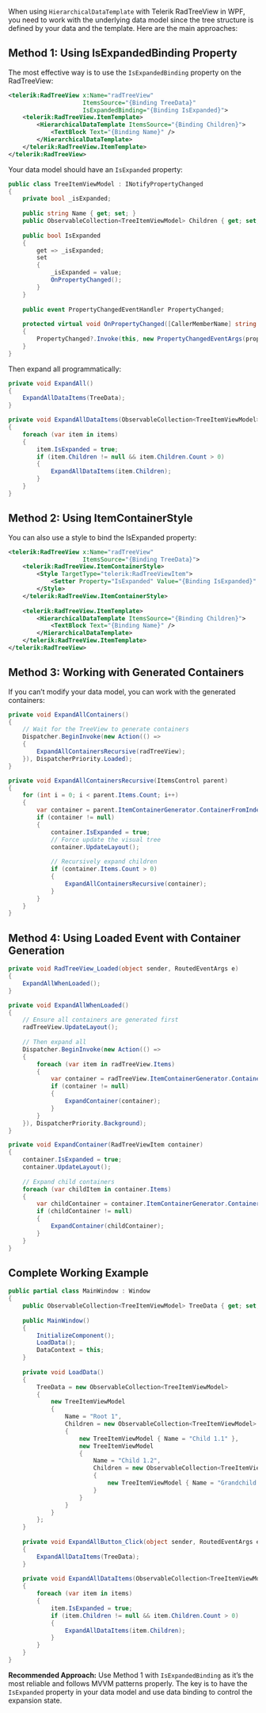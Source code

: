When using `HierarchicalDataTemplate` with Telerik RadTreeView in WPF, you need to work with the underlying data model since the tree structure is defined by your data and the template. Here are the main approaches:

## Method 1: Using IsExpandedBinding Property

The most effective way is to use the `IsExpandedBinding` property on the RadTreeView:

```xml
<telerik:RadTreeView x:Name="radTreeView" 
                     ItemsSource="{Binding TreeData}"
                     IsExpandedBinding="{Binding IsExpanded}">
    <telerik:RadTreeView.ItemTemplate>
        <HierarchicalDataTemplate ItemsSource="{Binding Children}">
            <TextBlock Text="{Binding Name}" />
        </HierarchicalDataTemplate>
    </telerik:RadTreeView.ItemTemplate>
</telerik:RadTreeView>
```

Your data model should have an `IsExpanded` property:

```csharp
public class TreeItemViewModel : INotifyPropertyChanged
{
    private bool _isExpanded;
    
    public string Name { get; set; }
    public ObservableCollection<TreeItemViewModel> Children { get; set; }
    
    public bool IsExpanded
    {
        get => _isExpanded;
        set
        {
            _isExpanded = value;
            OnPropertyChanged();
        }
    }
    
    public event PropertyChangedEventHandler PropertyChanged;
    
    protected virtual void OnPropertyChanged([CallerMemberName] string propertyName = null)
    {
        PropertyChanged?.Invoke(this, new PropertyChangedEventArgs(propertyName));
    }
}
```

Then expand all programmatically:

```csharp
private void ExpandAll()
{
    ExpandAllDataItems(TreeData);
}

private void ExpandAllDataItems(ObservableCollection<TreeItemViewModel> items)
{
    foreach (var item in items)
    {
        item.IsExpanded = true;
        if (item.Children != null && item.Children.Count > 0)
        {
            ExpandAllDataItems(item.Children);
        }
    }
}
```

## Method 2: Using ItemContainerStyle

You can also use a style to bind the IsExpanded property:

```xml
<telerik:RadTreeView x:Name="radTreeView" 
                     ItemsSource="{Binding TreeData}">
    <telerik:RadTreeView.ItemContainerStyle>
        <Style TargetType="telerik:RadTreeViewItem">
            <Setter Property="IsExpanded" Value="{Binding IsExpanded}" />
        </Style>
    </telerik:RadTreeView.ItemContainerStyle>
    
    <telerik:RadTreeView.ItemTemplate>
        <HierarchicalDataTemplate ItemsSource="{Binding Children}">
            <TextBlock Text="{Binding Name}" />
        </HierarchicalDataTemplate>
    </telerik:RadTreeView.ItemTemplate>
</telerik:RadTreeView>
```

## Method 3: Working with Generated Containers

If you can’t modify your data model, you can work with the generated containers:

```csharp
private void ExpandAllContainers()
{
    // Wait for the TreeView to generate containers
    Dispatcher.BeginInvoke(new Action(() =>
    {
        ExpandAllContainersRecursive(radTreeView);
    }), DispatcherPriority.Loaded);
}

private void ExpandAllContainersRecursive(ItemsControl parent)
{
    for (int i = 0; i < parent.Items.Count; i++)
    {
        var container = parent.ItemContainerGenerator.ContainerFromIndex(i) as RadTreeViewItem;
        if (container != null)
        {
            container.IsExpanded = true;
            // Force update the visual tree
            container.UpdateLayout();
            
            // Recursively expand children
            if (container.Items.Count > 0)
            {
                ExpandAllContainersRecursive(container);
            }
        }
    }
}
```

## Method 4: Using Loaded Event with Container Generation

```csharp
private void RadTreeView_Loaded(object sender, RoutedEventArgs e)
{
    ExpandAllWhenLoaded();
}

private void ExpandAllWhenLoaded()
{
    // Ensure all containers are generated first
    radTreeView.UpdateLayout();
    
    // Then expand all
    Dispatcher.BeginInvoke(new Action(() =>
    {
        foreach (var item in radTreeView.Items)
        {
            var container = radTreeView.ItemContainerGenerator.ContainerFromItem(item) as RadTreeViewItem;
            if (container != null)
            {
                ExpandContainer(container);
            }
        }
    }), DispatcherPriority.Background);
}

private void ExpandContainer(RadTreeViewItem container)
{
    container.IsExpanded = true;
    container.UpdateLayout();
    
    // Expand child containers
    foreach (var childItem in container.Items)
    {
        var childContainer = container.ItemContainerGenerator.ContainerFromItem(childItem) as RadTreeViewItem;
        if (childContainer != null)
        {
            ExpandContainer(childContainer);
        }
    }
}
```

## Complete Working Example

```csharp
public partial class MainWindow : Window
{
    public ObservableCollection<TreeItemViewModel> TreeData { get; set; }
    
    public MainWindow()
    {
        InitializeComponent();
        LoadData();
        DataContext = this;
    }
    
    private void LoadData()
    {
        TreeData = new ObservableCollection<TreeItemViewModel>
        {
            new TreeItemViewModel
            {
                Name = "Root 1",
                Children = new ObservableCollection<TreeItemViewModel>
                {
                    new TreeItemViewModel { Name = "Child 1.1" },
                    new TreeItemViewModel 
                    { 
                        Name = "Child 1.2",
                        Children = new ObservableCollection<TreeItemViewModel>
                        {
                            new TreeItemViewModel { Name = "Grandchild 1.2.1" }
                        }
                    }
                }
            }
        };
    }
    
    private void ExpandAllButton_Click(object sender, RoutedEventArgs e)
    {
        ExpandAllDataItems(TreeData);
    }
    
    private void ExpandAllDataItems(ObservableCollection<TreeItemViewModel> items)
    {
        foreach (var item in items)
        {
            item.IsExpanded = true;
            if (item.Children != null && item.Children.Count > 0)
            {
                ExpandAllDataItems(item.Children);
            }
        }
    }
}
```

**Recommended Approach:** Use Method 1 with `IsExpandedBinding` as it’s the most reliable and follows MVVM patterns properly. The key is to have the `IsExpanded` property in your data model and use data binding to control the expansion state.​​​​​​​​​​​​​​​​